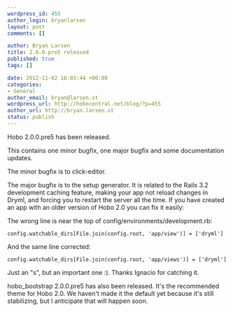```yaml
--- 
wordpress_id: 455
author_login: bryanlarsen
layout: post
comments: []

author: Bryan Larsen
title: 2.0.0.pre5 released
published: true
tags: []

date: 2012-11-02 16:03:44 +00:00
categories: 
- General
author_email: bryan@larsen.st
wordpress_url: http://hobocentral.net/blog/?p=455
author_url: http://bryan.larsen.st
status: publish
---
```

Hobo 2.0.0.pre5 has been released.

This contains one minor bugfix, one major bugfix and some documentation updates.

The minor bugfix is to click-editor.

The major bugfix is to the setup generator.   It is related to the Rails 3.2 development caching feature, making your app not reload changes in Dryml, and forcing you to restart the server all the time. If you have created an app with an older version of Hobo 2.0 you can fix it easily:

The wrong line is near the top of config/environments/development.rb:

    config.watchable_dirs[File.join(config.root, 'app/view')] = ['dryml']

And the same line corrected:

    config.watchable_dirs[File.join(config.root, 'app/views')] = ['dryml']

Just an "s", but an important one :).   Thanks Ignacio for catching it.

hobo_bootstrap 2.0.0.pre5 has also been released.   It's the recommended theme for Hobo 2.0.   We haven't made it the default yet because it's still stabilizing, but I anticipate that will happen soon.
